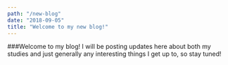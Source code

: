 ```yaml
---
path: "/new-blog"
date: "2018-09-05"
title: "Welcome to my new blog!"
---
```


###Welcome to my blog! I will be posting updates here about both my studies and just generally any interesting things I get up to, so stay tuned!
